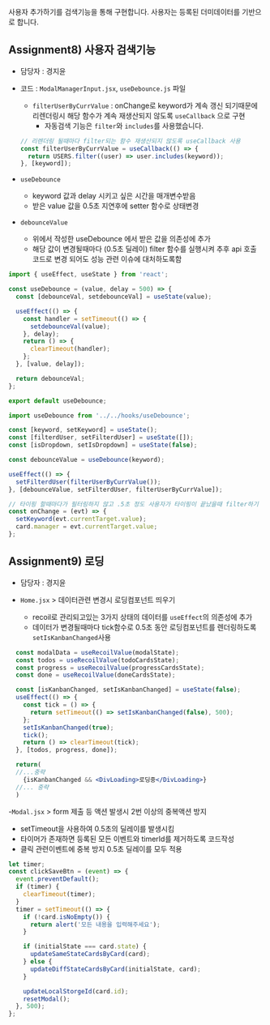 사용자 추가하기를 검색기능을 통해 구현합니다.
사용자는 등록된 더미데이터를 기반으로 합니다.

## Assignment8) 사용자 검색기능

- 담당자 : 경지윤
- 코드 : `ModalManagerInput.jsx`, `useDebounce.js` 파일

  - `filterUserByCurrValue` : onChange로 keyword가 계속 갱신 되기때문에 리렌더링시 해당 함수가 계속 재생산되지 않도록 `useCallback` 으로 구현
    - 자동검색 기능은 `filter`와 `includes`를 사용했습니다.

  ```jsx
  // 리렌더링 될때마다 filter되는 함수 재생산되지 않도록 useCallback 사용
  const filterUserByCurrValue = useCallback(() => {
    return USERS.filter((user) => user.includes(keyword));
  }, [keyword]);
  ```

- `useDebounce`
  - keyword 값과 delay 시키고 싶은 시간을 매개변수받음
  - 받은 value 값을 0.5초 지연후에 setter 함수로 상태변경
- `debounceValue`
  - 위에서 작성한 useDebounce 에서 받은 값을 의존성에 추가
  - 해당 값이 변경될때마다 (0.5초 딜레이) filter 함수를 실행시켜 추후 api 호출 코드로 변경 되어도 성능 관련 이슈에 대처하도록함

```jsx
import { useEffect, useState } from 'react';

const useDebounce = (value, delay = 500) => {
  const [debounceVal, setdebounceVal] = useState(value);

  useEffect(() => {
    const handler = setTimeout(() => {
      setdebounceVal(value);
    }, delay);
    return () => {
      clearTimeout(handler);
    };
  }, [value, delay]);

  return debounceVal;
};

export default useDebounce;
```

```jsx
import useDebounce from '../../hooks/useDebounce';

const [keyword, setKeyword] = useState();
const [filterdUser, setFilterdUser] = useState([]);
const [isDropdown, setIsDropdown] = useState(false);

const debounceValue = useDebounce(keyword);

useEffect(() => {
  setFilterdUser(filterUserByCurrValue());
}, [debounceValue, setFilterdUser, filterUserByCurrValue]);

// 타이핑 할때마다가 필터링하지 않고 .5초 정도 사용자가 타이핑이 끝났을때 filter하기
const onChange = (evt) => {
  setKeyword(evt.currentTarget.value);
  card.manager = evt.currentTarget.value;
};
```

## Assignment9) 로딩

- 담당자 : 경지윤

- `Home.jsx` > 데이터관련 변경시 로딩컴포넌트 띄우기
  - recoil로 관리되고있는 3가지 상태의 데이터를 `useEffect`의 의존성에 추가
  - 데이터가 변경될때마다 tick함수로 0.5초 동안 로딩컴포넌트를 렌더링하도록 `setIsKanbanChanged`사용

```jsx
  const modalData = useRecoilValue(modalState);
  const todos = useRecoilValue(todoCardsState);
  const progress = useRecoilValue(progressCardsState);
  const done = useRecoilValue(doneCardsState);

  const [isKanbanChanged, setIsKanbanChanged] = useState(false);
  useEffect(() => {
    const tick = () => {
      return setTimeout(() => setIsKanbanChanged(false), 500);
    };
    setIsKanbanChanged(true);
    tick();
    return () => clearTimeout(tick);
  }, [todos, progress, done]);

  return(
  //...중략
    {isKanbanChanged && <DivLoading>로딩중</DivLoading>}
  //... 중략
  )
```

-`Modal.jsx` > form 제출 등 액션 발생시 2번 이상의 중복액션 방지

- setTimeout을 사용하여 0.5초의 딜레이를 발생시킴
- 타이머가 존재하면 등록된 모든 이벤트와 timerId를 제거하도록 코드작성
- 클릭 관련이벤트에 중복 방지 0.5초 딜레이를 모두 적용

```jsx
let timer;
const clickSaveBtn = (event) => {
  event.preventDefault();
  if (timer) {
    clearTimeout(timer);
  }
  timer = setTimeout(() => {
    if (!card.isNoEmpty()) {
      return alert('모든 내용을 입력해주세요');
    }

    if (initialState === card.state) {
      updateSameStateCardsByCard(card);
    } else {
      updateDiffStateCardsByCard(initialState, card);
    }

    updateLocalStorgeId(card.id);
    resetModal();
  }, 500);
};
```
